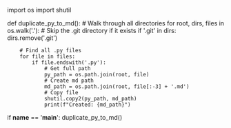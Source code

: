 
import os
import shutil

def duplicate_py_to_md():
    # Walk through all directories
    for root, dirs, files in os.walk('.'):
        # Skip the .git directory if it exists
        if '.git' in dirs:
            dirs.remove('.git')
            
        # Find all .py files
        for file in files:
            if file.endswith('.py'):
                # Get full path
                py_path = os.path.join(root, file)
                # Create md path
                md_path = os.path.join(root, file[:-3] + '.md')
                # Copy file
                shutil.copy2(py_path, md_path)
                print(f"Created: {md_path}")

if __name__ == '__main__':
    duplicate_py_to_md()
